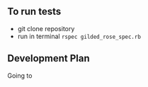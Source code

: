 ## To run tests

- git clone repository
- run in terminal `rspec gilded_rose_spec.rb`


## Development Plan

Going to 
